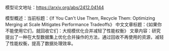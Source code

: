模型论文地址：https://arxiv.org/abs/2412.04144

模型概述：当前标题：《If You Can't Use Them, Recycle Them: Optimizing Merging at Scale Mitigates Performance Tradeoffs》
中文文章标题：《如果你不能使用它们，就回收它们：大规模优化合并减轻了性能权衡》
文章内容：研究提出了一种在大型数据集上优化合并操作的方法，通过回收不再使用的资源，减轻了性能权衡，提高了数据处理效率。
